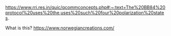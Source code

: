 https://www.rri.res.in/quic/qcommconcepts.php#:~:text=The%20BB84%20protocol%20uses%20the,uses%20such%20four%20polarization%20states.

What is this?
https://www.norwegiancreations.com/